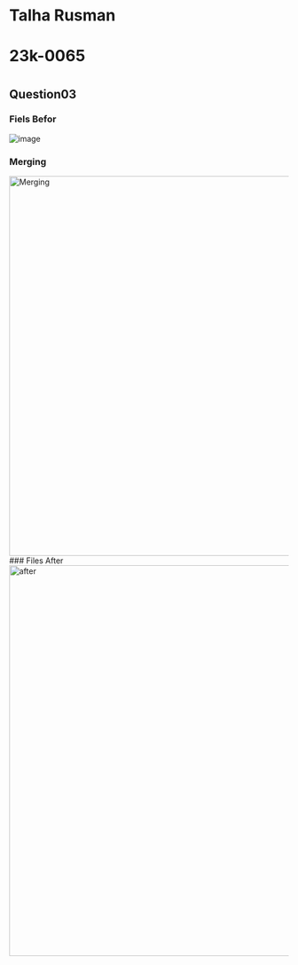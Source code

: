 # Talha Rusman
# 23k-0065
#  
## Question03
### Fiels Befor 
![image]("https://github.com/talharusman/pf-fall-23/assets/142867808/24eaec9e-eb57-4556-9cac-756a18ecf056")  
### Merging
<img width="685" alt="Merging" src="https://github.com/talharusman/pf-fall-23/assets/142867808/efa96b04-d76f-471e-8b2f-adfc26998890">
### Files After
<img width="705" alt="after" src="https://github.com/talharusman/pf-fall-23/assets/142867808/4c9908bf-4782-45d2-a280-f75311ab3c67">

